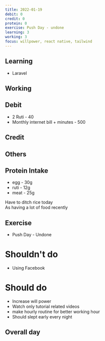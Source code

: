 ```yaml
---
title: 2022-01-19 
debit: 0
credit: 0
protein: 0
exercise: Push Day - undone
learning: 3
working: 3
focus: willpower, react native, tailwind
---
```

## Learning
- Laravel

## Working

## Debit 
* 2 Ruti - 40
* Monthly internet bill + minutes - 500


## Credit  

## Others 

## Protein Intake
* egg - 30g 
* ruti - 12g
* meat - 25g

Have to ditch rice today         
As having a lot of food recently       


## Exercise 
- Push Day - Undone

# Shouldn't do
- Using Facebook

# Should do
- Increase will power
- Watch only tutorial related videos   
- make hourly routine for better working hour 
- Should slept early every night

## Overall day








